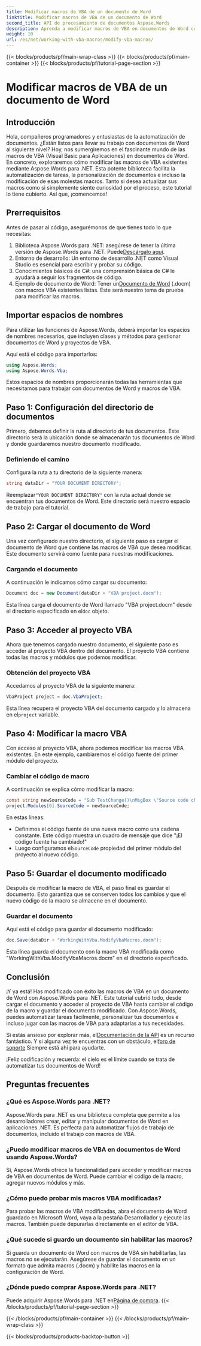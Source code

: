 ```yaml
---
title: Modificar macros de VBA de un documento de Word
linktitle: Modificar macros de VBA de un documento de Word
second_title: API de procesamiento de documentos Aspose.Words
description: Aprenda a modificar macros de VBA en documentos de Word con Aspose.Words para .NET. Siga nuestra guía detallada paso a paso para automatizar documentos sin inconvenientes.
weight: 10
url: /es/net/working-with-vba-macros/modify-vba-macros/
---
```


{{< blocks/products/pf/main-wrap-class >}}
{{< blocks/products/pf/main-container >}}
{{< blocks/products/pf/tutorial-page-section >}}

# Modificar macros de VBA de un documento de Word

## Introducción

Hola, compañeros programadores y entusiastas de la automatización de documentos. ¿Están listos para llevar su trabajo con documentos de Word al siguiente nivel? Hoy, nos sumergiremos en el fascinante mundo de las macros de VBA (Visual Basic para Aplicaciones) en documentos de Word. En concreto, exploraremos cómo modificar las macros de VBA existentes mediante Aspose.Words para .NET. Esta potente biblioteca facilita la automatización de tareas, la personalización de documentos e incluso la modificación de esas molestas macros. Tanto si desea actualizar sus macros como si simplemente siente curiosidad por el proceso, este tutorial lo tiene cubierto. Así que, ¡comencemos!

## Prerrequisitos

Antes de pasar al código, asegurémonos de que tienes todo lo que necesitas:

1.  Biblioteca Aspose.Words para .NET: asegúrese de tener la última versión de Aspose.Words para .NET. Puede[Descárgalo aquí](https://releases.aspose.com/words/net/).
2. Entorno de desarrollo: Un entorno de desarrollo .NET como Visual Studio es esencial para escribir y probar su código.
3. Conocimientos básicos de C#: una comprensión básica de C# le ayudará a seguir los fragmentos de código.
4.  Ejemplo de documento de Word: Tener un[Documento de Word](https://github.com/aspose-words/Aspose.Words-for-.NET/raw/99ba2a2d8b5d650deb40106225f383376b8b4bc6/Examples/Data/VBA%20project.docm) (.docm) con macros VBA existentes listas. Este será nuestro tema de prueba para modificar las macros.

## Importar espacios de nombres

Para utilizar las funciones de Aspose.Words, deberá importar los espacios de nombres necesarios, que incluyen clases y métodos para gestionar documentos de Word y proyectos de VBA.

Aquí está el código para importarlos:

```csharp
using Aspose.Words;
using Aspose.Words.Vba;
```

Estos espacios de nombres proporcionarán todas las herramientas que necesitamos para trabajar con documentos de Word y macros de VBA.

## Paso 1: Configuración del directorio de documentos

Primero, debemos definir la ruta al directorio de tus documentos. Este directorio será la ubicación donde se almacenarán tus documentos de Word y donde guardaremos nuestro documento modificado.

### Definiendo el camino

Configura la ruta a tu directorio de la siguiente manera:

```csharp
string dataDir = "YOUR DOCUMENT DIRECTORY";
```

 Reemplazar`"YOUR DOCUMENT DIRECTORY"` con la ruta actual donde se encuentran tus documentos de Word. Este directorio será nuestro espacio de trabajo para el tutorial.

## Paso 2: Cargar el documento de Word

Una vez configurado nuestro directorio, el siguiente paso es cargar el documento de Word que contiene las macros de VBA que desea modificar. Este documento servirá como fuente para nuestras modificaciones.

### Cargando el documento

A continuación le indicamos cómo cargar su documento:

```csharp
Document doc = new Document(dataDir + "VBA project.docm");
```

 Esta línea carga el documento de Word llamado "VBA project.docm" desde el directorio especificado en el`doc` objeto.

## Paso 3: Acceder al proyecto VBA

Ahora que tenemos cargado nuestro documento, el siguiente paso es acceder al proyecto VBA dentro del documento. El proyecto VBA contiene todas las macros y módulos que podemos modificar.

### Obtención del proyecto VBA

Accedamos al proyecto VBA de la siguiente manera:

```csharp
VbaProject project = doc.VbaProject;
```

 Esta línea recupera el proyecto VBA del documento cargado y lo almacena en el`project` variable.

## Paso 4: Modificar la macro VBA

Con acceso al proyecto VBA, ahora podemos modificar las macros VBA existentes. En este ejemplo, cambiaremos el código fuente del primer módulo del proyecto.

### Cambiar el código de macro

A continuación se explica cómo modificar la macro:

```csharp
const string newSourceCode = "Sub TestChange()\nMsgBox \"Source code changed!\"\nEnd Sub";
project.Modules[0].SourceCode = newSourceCode;
```

En estas líneas:
- Definimos el código fuente de una nueva macro como una cadena constante. Este código muestra un cuadro de mensaje que dice "¡El código fuente ha cambiado!"
-  Luego configuramos el`SourceCode` propiedad del primer módulo del proyecto al nuevo código.

## Paso 5: Guardar el documento modificado

Después de modificar la macro de VBA, el paso final es guardar el documento. Esto garantiza que se conserven todos los cambios y que el nuevo código de la macro se almacene en el documento.

### Guardar el documento

Aquí está el código para guardar el documento modificado:

```csharp
doc.Save(dataDir + "WorkingWithVba.ModifyVbaMacros.docm");
```

Esta línea guarda el documento con la macro VBA modificada como "WorkingWithVba.ModifyVbaMacros.docm" en el directorio especificado.

## Conclusión

¡Y ya está! Has modificado con éxito las macros de VBA en un documento de Word con Aspose.Words para .NET. Este tutorial cubrió todo, desde cargar el documento y acceder al proyecto de VBA hasta cambiar el código de la macro y guardar el documento modificado. Con Aspose.Words, puedes automatizar tareas fácilmente, personalizar tus documentos e incluso jugar con las macros de VBA para adaptarlas a tus necesidades.

 Si estás ansioso por explorar más, el[Documentación de la API](https://reference.aspose.com/words/net/) es un recurso fantástico. Y si alguna vez te encuentras con un obstáculo, el[foro de soporte](https://forum.aspose.com/c/words/8) Siempre está ahí para ayudarte.

¡Feliz codificación y recuerda: el cielo es el límite cuando se trata de automatizar tus documentos de Word!

## Preguntas frecuentes

### ¿Qué es Aspose.Words para .NET?  
Aspose.Words para .NET es una biblioteca completa que permite a los desarrolladores crear, editar y manipular documentos de Word en aplicaciones .NET. Es perfecta para automatizar flujos de trabajo de documentos, incluido el trabajo con macros de VBA.

### ¿Puedo modificar macros de VBA en documentos de Word usando Aspose.Words?  
Sí, Aspose.Words ofrece la funcionalidad para acceder y modificar macros de VBA en documentos de Word. Puede cambiar el código de la macro, agregar nuevos módulos y más.

### ¿Cómo puedo probar mis macros VBA modificadas?  
Para probar las macros de VBA modificadas, abra el documento de Word guardado en Microsoft Word, vaya a la pestaña Desarrollador y ejecute las macros. También puede depurarlas directamente en el editor de VBA.

### ¿Qué sucede si guardo un documento sin habilitar las macros?  
Si guarda un documento de Word con macros de VBA sin habilitarlas, las macros no se ejecutarán. Asegúrese de guardar el documento en un formato que admita macros (.docm) y habilite las macros en la configuración de Word.

### ¿Dónde puedo comprar Aspose.Words para .NET?  
 Puede adquirir Aspose.Words para .NET en[Página de compra](https://purchase.aspose.com/buy).
{{< /blocks/products/pf/tutorial-page-section >}}

{{< /blocks/products/pf/main-container >}}
{{< /blocks/products/pf/main-wrap-class >}}

{{< blocks/products/products-backtop-button >}}
